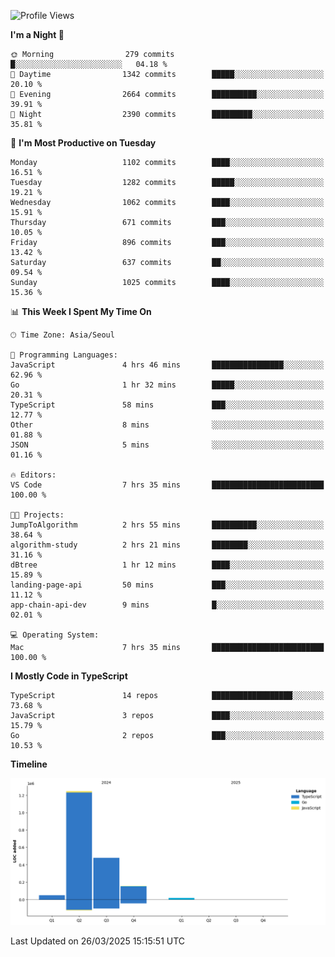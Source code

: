 <!--START_SECTION:waka-->
![Profile Views](http://img.shields.io/badge/Profile%20Views-42-blue)

**I'm a Night 🦉** 

```text
🌞 Morning                279 commits         █░░░░░░░░░░░░░░░░░░░░░░░░   04.18 % 
🌆 Daytime                1342 commits        █████░░░░░░░░░░░░░░░░░░░░   20.10 % 
🌃 Evening                2664 commits        ██████████░░░░░░░░░░░░░░░   39.91 % 
🌙 Night                  2390 commits        █████████░░░░░░░░░░░░░░░░   35.81 % 
```
📅 **I'm Most Productive on Tuesday** 

```text
Monday                   1102 commits        ████░░░░░░░░░░░░░░░░░░░░░   16.51 % 
Tuesday                  1282 commits        █████░░░░░░░░░░░░░░░░░░░░   19.21 % 
Wednesday                1062 commits        ████░░░░░░░░░░░░░░░░░░░░░   15.91 % 
Thursday                 671 commits         ███░░░░░░░░░░░░░░░░░░░░░░   10.05 % 
Friday                   896 commits         ███░░░░░░░░░░░░░░░░░░░░░░   13.42 % 
Saturday                 637 commits         ██░░░░░░░░░░░░░░░░░░░░░░░   09.54 % 
Sunday                   1025 commits        ████░░░░░░░░░░░░░░░░░░░░░   15.36 % 
```


📊 **This Week I Spent My Time On** 

```text
🕑︎ Time Zone: Asia/Seoul

💬 Programming Languages: 
JavaScript               4 hrs 46 mins       ████████████████░░░░░░░░░   62.96 % 
Go                       1 hr 32 mins        █████░░░░░░░░░░░░░░░░░░░░   20.31 % 
TypeScript               58 mins             ███░░░░░░░░░░░░░░░░░░░░░░   12.77 % 
Other                    8 mins              ░░░░░░░░░░░░░░░░░░░░░░░░░   01.88 % 
JSON                     5 mins              ░░░░░░░░░░░░░░░░░░░░░░░░░   01.16 % 

🔥 Editors: 
VS Code                  7 hrs 35 mins       █████████████████████████   100.00 % 

🐱‍💻 Projects: 
JumpToAlgorithm          2 hrs 55 mins       ██████████░░░░░░░░░░░░░░░   38.64 % 
algorithm-study          2 hrs 21 mins       ████████░░░░░░░░░░░░░░░░░   31.16 % 
dBtree                   1 hr 12 mins        ████░░░░░░░░░░░░░░░░░░░░░   15.89 % 
landing-page-api         50 mins             ███░░░░░░░░░░░░░░░░░░░░░░   11.12 % 
app-chain-api-dev        9 mins              █░░░░░░░░░░░░░░░░░░░░░░░░   02.01 % 

💻 Operating System: 
Mac                      7 hrs 35 mins       █████████████████████████   100.00 % 
```

**I Mostly Code in TypeScript** 

```text
TypeScript               14 repos            ██████████████████░░░░░░░   73.68 % 
JavaScript               3 repos             ████░░░░░░░░░░░░░░░░░░░░░   15.79 % 
Go                       2 repos             ███░░░░░░░░░░░░░░░░░░░░░░   10.53 % 
```



**Timeline**

![Lines of Code chart](https://raw.githubusercontent.com/piper-hyowon/piper-hyowon/main/assets/bar_graph.png)


 Last Updated on 26/03/2025 15:15:51 UTC
<!--END_SECTION:waka-->

